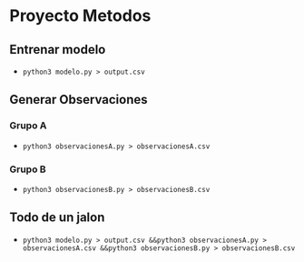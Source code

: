 # Proyecto Metodos

## Entrenar modelo

- `python3 modelo.py > output.csv`

## Generar Observaciones

### Grupo A
- `python3 observacionesA.py > observacionesA.csv`

### Grupo B
- `python3 observacionesB.py > observacionesB.csv`

## Todo de un jalon

- `python3 modelo.py > output.csv &&python3 observacionesA.py > observacionesA.csv &&python3 observacionesB.py > observacionesB.csv` 